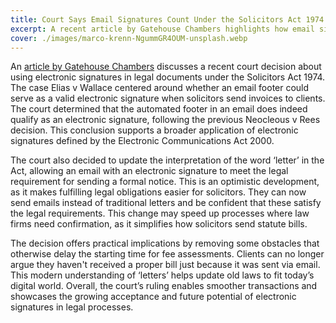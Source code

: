 ```yaml
---
title: Court Says Email Signatures Count Under the Solicitors Act 1974
excerpt: A recent article by Gatehouse Chambers highlights how email signatures now meet legal requirements under UK law.
cover: ./images/marco-krenn-NgummGR4OUM-unsplash.webp
---
```


An [article by Gatehouse Chambers](https://gatehouselaw.co.uk/electronic-signatures-and-the-solicitors-act-1974-elias-v-wallace/) discusses a recent court decision about using electronic signatures in legal documents under the Solicitors Act 1974. The case Elias v Wallace centered around whether an email footer could serve as a valid electronic signature when solicitors send invoices to clients. The court determined that the automated footer in an email does indeed qualify as an electronic signature, following the previous Neocleous v Rees decision. This conclusion supports a broader application of electronic signatures defined by the Electronic Communications Act 2000.

The court also decided to update the interpretation of the word ‘letter’ in the Act, allowing an email with an electronic signature to meet the legal requirement for sending a formal notice. This is an optimistic development, as it makes fulfilling legal obligations easier for solicitors. They can now send emails instead of traditional letters and be confident that these satisfy the legal requirements. This change may speed up processes where law firms need confirmation, as it simplifies how solicitors send statute bills.

The decision offers practical implications by removing some obstacles that otherwise delay the starting time for fee assessments. Clients can no longer argue they haven't received a proper bill just because it was sent via email. This modern understanding of ‘letters’ helps update old laws to fit today’s digital world. Overall, the court’s ruling enables smoother transactions and showcases the growing acceptance and future potential of electronic signatures in legal processes.
